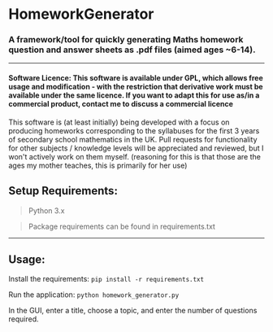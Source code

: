 # HomeworkGenerator

### A framework/tool for quickly generating Maths homework question and answer sheets as .pdf files (aimed ages ~6-14).

---

#### Software Licence: This software is available under GPL, which allows free usage and modification - with the restriction that derivative work must be available under the same licence. If you want to adapt this for use as/in a commercial product, contact me to discuss a commercial licence

This software is (at least initially) being developed with a focus on producing homeworks corresponding to the 
syllabuses for the first 3 years of secondary school mathematics in the UK. Pull requests for functionality 
for other subjects / knowledge levels will be appreciated and reviewed, but I won't actively work on them myself.
(reasoning for this is that those are the ages my mother teaches, this is primarily for her use)

## Setup Requirements:

> Python 3.x

> Package requirements can be found in requirements.txt
---

## Usage:

Install the requirements:
`pip install -r requirements.txt`

Run the application:
`python homework_generator.py`

In the GUI, enter a title, choose a topic, and enter the number of questions required.


